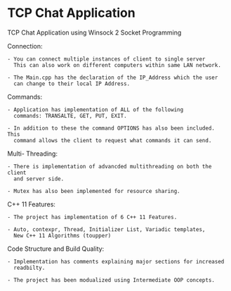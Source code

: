 # TCP Chat Application
TCP Chat Application using Winsock 2 Socket Programming


Connection: 

	- You can connect multiple instances of client to single server
	  This can also work on different computers within same LAN network. 

	- The Main.cpp has the declaration of the IP_Address which the user
	  can change to their local IP Address. 



Commands: 

	- Application has implementation of ALL of the following
	  commands: TRANSALTE, GET, PUT, EXIT. 

	- In addition to these the command OPTIONS has also been included. This
	  command allows the client to request what commands it can send. 



Multi- Threading: 

	- There is implementation of advancded multithreading on both the client
	  and server side.

	- Mutex has also been implemented for resource sharing. 



C++ 11 Features: 

	- The project has implementation of 6 C++ 11 Features. 

	- Auto, contexpr, Thread, Initializer List, Variadic templates,
	  New C++ 11 Algorithms (toupper)



Code Structure and Build Quality: 

	- Implementation has comments explaining major sections for increased
	  readbilty. 

	- The project has been modualized using Intermediate OOP concepts. 
